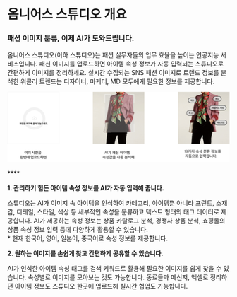 # 옴니어스 스튜디오 개요

### **패션 이미지 분류, 이제 AI가 도와드립니다.**

옴니어스 스튜디오\(이하 스튜디오\)는 패션 실무자들의 업무 효율을 높이는 인공지능 서비스입니다. 패션 이미지를 업로드하면 아이템 속성 정보가 자동 입력되는 스튜디오로 간편하게 이미지를 정리하세요. 실시간 수집되는 SNS 패션 이미지로 트렌드 정보를 분석한 위클리 트렌드는 디자이너, 마케터, MD 모두에게 필요한 정보를 제공합니다.



![](.gitbook/assets/image.png)

\*\*\*\*

**1. 관리하기 힘든 아이템 속성 정보를 AI가 자동 입력해 줍니다.** 

스튜디오는 AI가 이미지 속 아이템을 인식하여 카테고리, 아이템뿐 아니라 프린트, 소재감, 디테일, 스타일, 색상 등 세부적인 속성을 분류하고 텍스트 형태의 태그 데이터로 제공합니다. AI가 제공하는 속성 정보는 상품 카탈로그 분석, 경쟁사 상품 분석, 쇼핑몰의 상품 속성 정보 입력 등에 다양하게 활용할 수 있습니다.   
\* 현재 한국어, 영어, 일본어, 중국어로 속성 정보를 제공합니다.  


**2. 원하는 이미지를 손쉽게 찾고 간편하게 공유할 수 있습니다.** 

AI가 인식한 아이템 속성 태그를 검색 키워드로 활용해 필요한 이미지를 쉽게 찾을 수 있습니다. 속성별로 이미지를 모아보는 것도 가능합니다. 동료들과 메신저, 엑셀로 정리하던 아이템 정보도 스튜디오 한곳에 업로드해 실시간 협업도 가능합니다.

